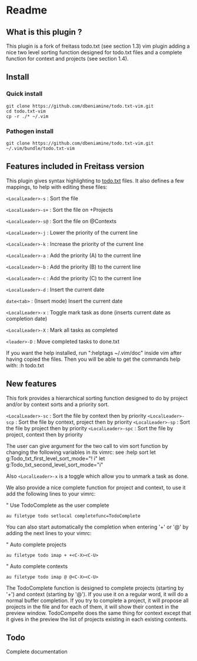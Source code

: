# Readme

## What is this plugin ?

This plugin is a fork of freitass todo.txt (see section 1.3) vim plugin adding
a nice two level sorting function designed for todo.txt files and a complete
function for context and projects (see section 1.4).

## Install

### Quick install

    git clone https://github.com/dbeniamine/todo.txt-vim.git
    cd todo.txt-vim
    cp -r ./* ~/.vim

### Pathogen install

    git clone https://github.com/dbeniamine/todo.txt-vim.git ~/.vim/bundle/todo.txt-vim

## Features included in Freitass version

This plugin gives syntax highlighting to [todo.txt](http://todotxt.com/) files. It also defines a few mappings, to help with editing these files:

`<LocalLeader>-s` : Sort the file

`<LocalLeader>-s+` : Sort the file on +Projects

`<LocalLeader>-s@` : Sort the file on @Contexts

`<LocalLeader>-j` : Lower the priority of the current line

`<LocalLeader>-k` : Increase the priority of the current line

`<LocalLeader>-a` : Add the priority (A) to the current line

`<LocalLeader>-b` : Add the priority (B) to the current line

`<LocalLeader>-c` : Add the priority (C) to the current line

`<LocalLeader>-d` : Insert the current date

`date<tab>`  : (Insert mode) Insert the current date

`<LocalLeader>-x` : Toggle mark task as done (inserts current date as completion date)

`<LocalLeader>-X` : Mark all tasks as completed

`<leader>-D` : Move completed tasks to done.txt

If you want the help installed, run ":helptags ~/.vim/doc" inside vim after having copied the files.
Then you will be able to get the commands help with: :h todo.txt

## New features

This fork provides a hierarchical sorting function designed to do by project
and/or by context sorts and a priority sort.

`<LocalLeader>-sc` : Sort the file by context then by priority
`<LocalLeader>-scp` : Sort the file by context, project then by priority
`<LocalLeader>-sp` : Sort the file by project then by priority
`<LocalLeader>-spc` : Sort the file by project, context then by priority

The user can give argument for the two call to vim sort function by changing
the following variables in its vimrc:
see :help sort
    let g:Todo_txt_first_level_sort_mode="! i"
    let g:Todo_txt_second_level_sort_mode="i"

Also `<LocalLeader>-x` is a toggle which allow you to unmark a task as done.

We also provide a nice complete function for project and context, to use it
add the following lines to your vimrc:

" Use TodoComplete as the user complete

    au filetype todo setlocal completefunc=TodoComplete

You can also start automatically the completion when entering '+' or '@' by
adding the next lines to your vimrc:

" Auto complete projects

    au filetype todo imap + +<C-X><C-U>

" Auto complete contexts

    au filetype todo imap @ @<C-X><C-U>

The TodoComplete function is designed to complete projects (starting by '+')
and context (starting by '@'). If you use it on a regular word, it will do a
normal buffer completion.
If you try to complete a project, it will propose all projects in the file and
for each of them, it will show their context in the preview window.
TodoCompelte does the same thing for context except that it gives in the
preview the list of projects existing in each existing contexts.

## Todo

Complete documentation
